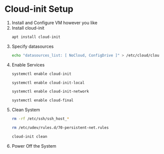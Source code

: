 # Cloud-init Setup

1. Install and Configure VM however you like
2. Install cloud-init
    ```bash
    apt install cloud-init
    ```
3. Specify datasources
    ```bash
    echo "datasources_list: [ NoCloud, ConfigDrive ]" > /etc/cloud/cloud.cfg.d/99_pve.cfg
    ```
4. Enable Services
    ```bash
    systemctl enable cloud-init
    ```
    ```bash
    systemctl enable cloud-init-local
    ```
    ```bash
    systemctl enable cloud-init-network
    ```
    ```bash
    systemctl enable cloud-final
    ```
5. Clean System
    ```bash
    rm -rf /etc/ssh/ssh_host_*
    ```
    ```bash
    rm /etc/udev/rules.d/70-persistent-net.rules
    ```
    ```bash
    cloud-init clean
    ```
6. Power Off the System
